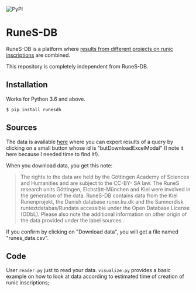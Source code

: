 ![PyPI](https://img.shields.io/pypi/v/runesdb)

# RuneS-DB

RuneS-DB is a platform where [results from different projects on runic inscriptions](https://www.runesdb.eu/project/data-sources/) 
are combined.

This repository is completely independent from RuneS-DB.

## Installation

Works for Python 3.6 and above.

```
$ pip install runesdb
```

## Sources

The data is available [here](http://www.runesdb.eu/) where you can export results of a query by clicking on a small 
button whose id is "butDownloadExcelModal" (I note it here because I needed time to find it!). 

When you download data, you get this note:
> The rights to the data are held by the Göttingen Academy of Sciences and Humanities and are subject to the CC-BY- SA law. The RuneS research units Göttingen, Eichstätt-München and Kiel were involved in the generation of the data. RuneS-DB contains data from the Kiel Runenprojekt, the Danish database runer.ku.dk and the Samnordisk runtextdatabas/Rundata accessible under the Open Database License (ODbL). Please also note the additional information on other origin of the data provided under the label sources .

If you confirm by clicking on "Download data", you will get a file named "runes_data.csv". 

## Code

User `reader.py` just to read your data. `visualize.py` provides a basic example on how to look at data according 
to estimated time of creation of runic inscriptions;
